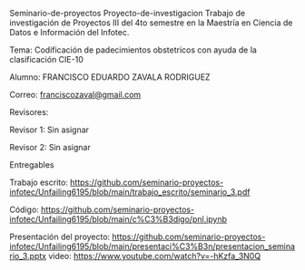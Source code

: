 Seminario-de-proyectos
Proyecto-de-investigacion
Trabajo de investigación de Proyectos III del 4to semestre en la Maestría en Ciencia de Datos e Información del Infotec.

Tema: Codificación de padecimientos obstetricos con ayuda de la clasificación CIE-10

Alumno: FRANCISCO EDUARDO ZAVALA RODRIGUEZ

Correo: franciscozaval@gmail.com

Revisores:

Revisor 1: Sin asignar

Revisor 2: Sin asignar

Entregables

Trabajo escrito: https://github.com/seminario-proyectos-infotec/Unfailing6195/blob/main/trabajo_escrito/seminario_3.pdf

Código: https://github.com/seminario-proyectos-infotec/Unfailing6195/blob/main/c%C3%B3digo/pnl.ipynb

Presentación del proyecto: https://github.com/seminario-proyectos-infotec/Unfailing6195/blob/main/presentaci%C3%B3n/presentacion_seminario_3.pptx
video: https://www.youtube.com/watch?v=-hKzfa_3N0Q


